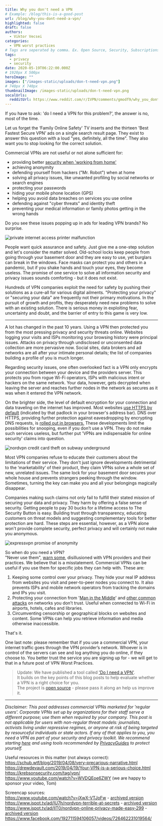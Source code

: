 ```yaml
---
title: Why you don't need a VPN
# Example: /blog/this-is-a-good-post
url: /blog/why-you-dont-need-a-vpn/
highlighted: false
draft: false
authors:
  - Viktor Vecsei
categories:
  - VPN worst practices
# Tags are seperated by comma. Ex. Open Source, Security, Subscriptions
tags:
  - privacy
  - security
date: 2020-05-19T06:22:00.000Z
# 1920px X 500px
heroImage: ""
images: ["/images-static/uploads/don-t-need-vpn.png"]
# 740px X 740px
thumbnailImage: /images-static/uploads/don-t-need-vpn.png
socalUrls:
  redditUrl: https://www.reddit.com/r/IVPN/comments/gmodf9/why_you_dont_need_a_vpn_first_post_in_vpn_worst/
---
```


If you have to ask: 'do I need a VPN for this problem?', the answer is no, most of the time.

Let us forget the ‘Family Online Safety' TV inserts and the thirteen 'Best Fastest Secure VPN’ ads on a single search result page. They exist to answer this question with a loud "yes, definitely, all the time". They also want you to stop looking for the correct solution.

Commercial VPNs are not useful or not alone sufficient for:

* providing better [security when 'working from home'](/blog/most-people-dont-need-a-commercial-vpn-to-work-from-home-securely/)
* achieving anonymity
* defending yourself from hackers ("Mr. Robot") when at home
* solving all privacy issues, like unwanted profiling by social networks or search engines
* protecting your passwords
* hiding your mobile phone location (GPS)
* helping you avoid data breaches on services you use online
* defending against "cyber threats" and identity theft
* preventing your medical information or family photos getting in the wrong hands

Do you see these issues popping up in ads for leading VPN brands? No surprise.

![private internet access printer malfunction](/images-static/uploads/1.png)

People want quick assurance and safety. Just give me a one-step solution and let's consider the matter solved. Old-school locks keep people from going through your basement door and they are easy to use, yet burglars can break in the windows. Face masks can protect you and others in a pandemic, but if you shake hands and touch your eyes, they become useless. The promise of one service to solve all information security and privacy issues sounds comforting - but it does not exist.

Hundreds of VPN companies exploit the need for safety by pushing their solutions as a cure-all for various digital ailments. "Protecting your privacy" or "securing your data" are frequently not their primary motivations. In the pursuit of growth and profits, they desperately need new problems to solve with an existing solution. There is serious money in exploiting fear, uncertainty and doubt, and the barrier of entry to this game is very low.

- - -

A lot has changed in the past 10 years. Using a VPN then protected you from the most pressing privacy and security threats online. Websites logging your visits and ISPs monitoring your browsing history were principal issues. Attacks on privacy through undisclosed or unconsented data collection are more pervasive now. Social sites, data brokers and ad networks are all after your intimate personal details; the list of companies building a profile of you is much longer.

Regarding security issues, one often overlooked fact is a VPN only encrypts your connection between your device and the providers server. This protects you from rogue Wi-Fi operators, ISPs with malicious intent or hackers on the same network. Your data, however, gets decrypted when leaving the server and reaches further nodes in the network as secures as it was when it entered the VPN network.

On the brighter side, the level of default encryption for your connection and data traveling on the internet has improved. Most websites [use HTTPS by default](https://news.umich.edu/how-lets-encrypt-doubled-the-internets-percentage-of-secure-websites-in-four-years/) (indicated by that padlock in your browser's address bar). DNS over HTTPS, providing further protection against eavesdropping by encrypting DNS requests, is [rolled out in browsers](https://blog.mozilla.org/blog/2020/02/25/firefox-continues-push-to-bring-dns-over-https-by-default-for-us-users/)[.](https://blog.mozilla.org/blog/2020/02/25/firefox-continues-push-to-bring-dns-over-https-by-default-for-us-users/.) These developments limit the possibilities for snooping, even if you don’t use a VPN. They do not make such services useless, but further put 'VPNs are indispensable for online security' claims into question.

![nordvpn credit card theft on subway underground](/images-static/uploads/2.png)

Most VPN companies refuse to educate their customers about the limitations of their service. They don't just ignore developments detrimental to the ‘marketability’ of their product, they claim VPNs solve a whole set of new, unrelated issues. The same lock for your basement door secures your whole house and prevents strangers peeking through the window. Sometimes, turning the key can make you and all your belongings magically disappear.

Companies making such claims not only fail to fulfill their stated mission of securing your data and privacy. They harm by offering a false sense of security. Getting people to pay 30 bucks for a lifetime access to The Security Button is easy. Building trust through transparency, educating customers on threat models and suggesting complementary tools for better protection are hard. These steps are essential, however, as a VPN alone won't provide complete security, perfect privacy and will certainly not make you anonymous.

![expressvpn promise of anonymity](/images-static/uploads/3.png)

So when do you need a VPN?\
"Never use them", [warn some](https://gist.github.com/joepie91/5a9909939e6ce7d09e29), disillusioned with VPN providers and their practices. We believe that is a misstatement. Commercial VPNs can be useful if you use them for specific jobs they can help with. These are:

1. Keeping some control over your privacy. They hide your real IP address from websites you visit and peer-to-peer nodes you connect to. It also prevents ISPs and mobile network operators from tracking the domains and IPs you visit.
2. Protecting your connection from '[Man in the Middle](https://en.wikipedia.org/wiki/Man-in-the-middle_attack)' and [other common attacks](https://en.wikipedia.org/wiki/Evil_twin_(wireless_networks)) on networks you don’t trust. Useful when connected to Wi-Fi in airports, hotels, cafes and libraries.
3. Circumventing censorship or geographical blocks on websites and content. Some VPNs can help you retrieve information and media otherwise inaccessible.

That's it.

One last note: please remember that if you use a commercial VPN, your internet traffic goes through the VPN provider’s network. Whoever is in control of the servers can see and log anything you do online, if they choose to. You better trust the service you are signing up for - we will get to that in a future post of VPN Worst Practices.

> Update: We have published a tool called ['Do I need a VPN'](https://www.doineedavpn.com).\
> It builds on the key points of this blog posts to help evaluate whether a VPN is a right choice for you.\
> The project is [open source](https://github.com/ivpn/doineedavpn.com) - please pass it along an help us improve it.

- - -

*Disclaimer: This post addresses commercial VPNs marketed for 'regular users'. Corporate VPNs set up by organizations for their staff serve a different purpose; use them when required by your company. This post is not applicable for users with non-regular threat models: journalists, activists living under repressive regimes, or anyone at risk of being targeted by resourceful individuals or state actors. If any of that applies to you, you need a VPN as part of your security and privacy toolkit. We recommend starting [here](<https://freedom.press/training/>) and using tools recommended by [PrivacyGuides](http://www.privacyguides.org) to protect yourself.*

Useful resources in this matter (not always correct):\
<https://schub.wtf/blog/2019/04/08/very-precarious-narrative.html>\
<https://drewdevault.com/2019/04/19/Your-VPN-is-a-serious-choice.html>\
<https://krebsonsecurity.com/tag/vpn/>\
<https://www.youtube.com/watch?v=WVDQEoe6ZWY> (we are happy to sponsor your video, Tom)

Screencap sources:\
<https://www.youtube.com/watch?v=jXwX-VTJoFw> - [archived version ](https://web.archive.org/web/20200424044453/https://www.youtube.com/watch?v=jXwX-VTJoFw)\
<https://www.ispot.tv/ad/IU7h/nordvpn-terrible-at-secrets> - [archived version ](https://archive.is/16Wsn)\
<https://www.ispot.tv/ad/IlT0/nordvpn-online-privacy-made-easy-299> - [archived version ](https://archive.is/BzqPX)\
<https://www.facebook.com/192711594106057/videos/726462231019564/>

